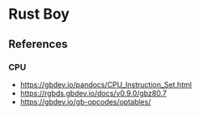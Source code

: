 # Rust Boy

## References

### CPU

- <https://gbdev.io/pandocs/CPU_Instruction_Set.html>
- <https://rgbds.gbdev.io/docs/v0.9.0/gbz80.7>
- <https://gbdev.io/gb-opcodes/optables/>
